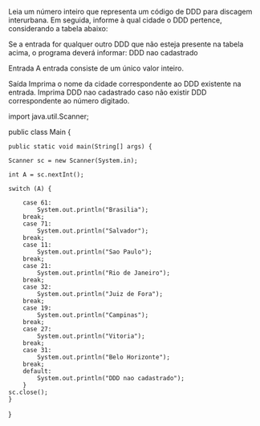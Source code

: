 Leia um número inteiro que representa um código de DDD para discagem interurbana. Em seguida, informe à qual cidade o DDD pertence, considerando a tabela abaixo:

Se a entrada for qualquer outro DDD que não esteja presente na tabela acima, o programa deverá informar:
DDD nao cadastrado

Entrada
A entrada consiste de um único valor inteiro.

Saída
Imprima o nome da cidade correspondente ao DDD existente na entrada. Imprima DDD nao cadastrado caso não existir DDD correspondente ao número digitado.

import java.util.Scanner;

public class Main {
 
    public static void main(String[] args) {
        
    Scanner sc = new Scanner(System.in);
        
    int A = sc.nextInt();
        
    switch (A) {
        
        case 61:
            System.out.println("Brasilia");
        break;
        case 71:
            System.out.println("Salvador");
        break;
        case 11:
            System.out.println("Sao Paulo");
        break;
        case 21:
            System.out.println("Rio de Janeiro");
        break;
        case 32:
            System.out.println("Juiz de Fora");
        break;
        case 19:
            System.out.println("Campinas");
        break;
        case 27:
            System.out.println("Vitoria");
        break;
        case 31:
            System.out.println("Belo Horizonte");
        break;
        default:
            System.out.println("DDD nao cadastrado");
        }
    sc.close();
	}
}
